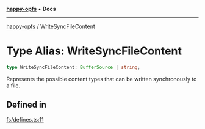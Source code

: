 [**happy-opfs**](../README.md) • **Docs**

***

[happy-opfs](../README.md) / WriteSyncFileContent

# Type Alias: WriteSyncFileContent

```ts
type WriteSyncFileContent: BufferSource | string;
```

Represents the possible content types that can be written synchronously to a file.

## Defined in

[fs/defines.ts:11](https://github.com/JiangJie/happy-opfs/blob/1fc39add615fcd3c1ee38b13edeb0d38cd3481c4/src/fs/defines.ts#L11)
